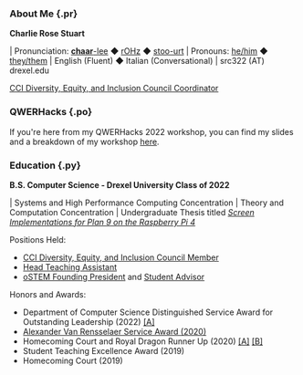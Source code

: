 ### About Me {.pr}

**Charlie Rose Stuart**

| Pronunciation:
  [**chaar**-lee](https://dictionary.cambridge.org/us/media/english/us_pron/u/usc/uscld/uscld03012.mp3)
  ◆
  [rOHz](https://dictionary.cambridge.org/us/media/english/us_pron/r/ros/rose_/rose.mp3)
  ◆
  [stoo-urt](https://www.youtube.com/watch?v=TiZLArcwcGA)
| Pronouns:
  [he/him](http://pronoun.is/he)
  ◆
  [they/them](http://pronoun.is/they/.../themselves)
| English (Fluent) ◆ Italian (Conversational)
| src322 (AT) drexel.edu

[CCI Diversity, Equity, and Inclusion Council Coordinator](https://charlierose.dev/activism/#ccidei_coord)

### QWERHacks {.po}

If you're here from my QWERHacks 2022 workshop, you can find my slides and a
breakdown of my workshop
[here](blogposts/20220122/qwerhacks.html).


### Education {.py}

**B.S. Computer Science - Drexel University Class of 2022**

| Systems and High Performance Computing Concentration
| Theory and Computation Concentration
| Undergraduate Thesis titled [_Screen Implementations for Plan 9 on the Raspberry Pi 4_](research/#ugthesis)

Positions Held:

- [CCI Diversity, Equity, and Inclusion Council Member](activism/#ccidei_member)
- [Head Teaching Assistant](teaching/#headta)
- [oSTEM Founding President](activism/#ostem_fp) and [Student Advisor](activism/#ostem)


Honors and Awards:

- Department of Computer Science Distinguished Service Award for Outstanding Leadership (2022)
	[[A]](files/csaward.jpg)
- [Alexander Van Rensselaer Service Award (2020)](blogposts/20210103/rensselaer.html)
- Homecoming Court and Royal Dragon Runner Up (2020)
	[[A]](files/homecoming2020_fry.jpg)
	[[B]](files/homecoming2020_wings.jpg)
- Student Teaching Excellence Award (2019)
- Homecoming Court (2019)


